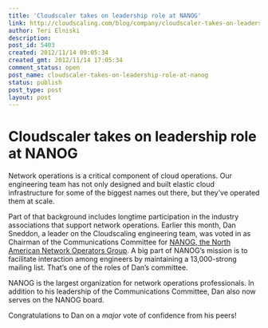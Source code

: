 ```yaml
---
title: 'Cloudscaler takes on leadership role at NANOG'
link: http://cloudscaling.com/blog/company/cloudscaler-takes-on-leadership-role-at-nanog/
author: Teri Elniski
description: 
post_id: 5403
created: 2012/11/14 09:05:34
created_gmt: 2012/11/14 17:05:34
comment_status: open
post_name: cloudscaler-takes-on-leadership-role-at-nanog
status: publish
post_type: post
layout: post
---
```


# Cloudscaler takes on leadership role at NANOG

Network operations is a critical component of cloud operations. Our engineering team has not only designed and built elastic cloud infrastructure for some of the biggest names out there, but they’ve operated them at scale.  
  
Part of that background includes longtime participation in the industry associations that support network operations. Earlier this month, Dan Sneddon, a leader on the Cloudscaling engineering team, was voted in as Chairman of the Communications Committee for [NANOG, the North American Network Operators Group](http://www.nanog.org/). A big part of NANOG’s mission is to facilitate interaction among engineers by maintaining a 13,000-strong mailing list. That’s one of the roles of Dan’s committee.  
  
NANOG is the largest organization for network operations professionals. In addition to his leadership of the Communications Committee, Dan also now serves on the NANOG board.  
  
Congratulations to Dan on a *major* vote of confidence from his peers!